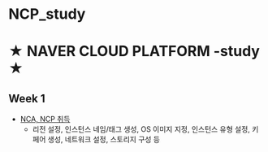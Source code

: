 # NCP_study

# ★ NAVER CLOUD PLATFORM -study ★

## Week 1

- [NCA, NCP 취득](https://github.com/chanwoo9730/aws_study/blob/main/Week%201/Linux%20%EA%B0%80%EC%83%81%EB%A8%B8%EC%8B%A0%20%EC%8B%9C%EC%9E%91.md)
  - 리전 설정, 인스턴스 네임/태그 생성, OS 이미지 지정, 인스턴스 유형 설정, 키 페어 생성, 네트워크 설정, 스토리지 구성 등 
